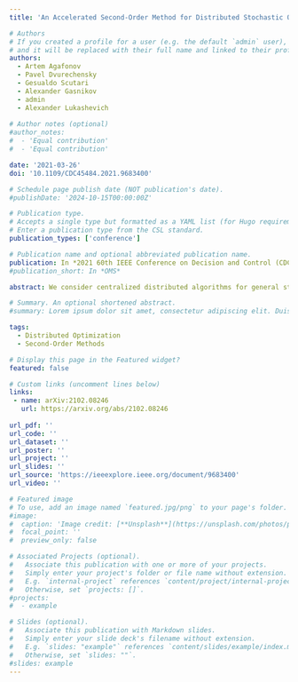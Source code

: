 ```yaml
---
title: 'An Accelerated Second-Order Method for Distributed Stochastic Optimization'

# Authors
# If you created a profile for a user (e.g. the default `admin` user), write the username (folder name) here
# and it will be replaced with their full name and linked to their profile.
authors:
  - Artem Agafonov
  - Pavel Dvurechensky
  - Gesualdo Scutari
  - Alexander Gasnikov
  - admin
  - Alexander Lukashevich
  
# Author notes (optional)
#author_notes:
#  - 'Equal contribution'
#  - 'Equal contribution'

date: '2021-03-26'
doi: '10.1109/CDC45484.2021.9683400'

# Schedule page publish date (NOT publication's date).
#publishDate: '2024-10-15T00:00:00Z'

# Publication type.
# Accepts a single type but formatted as a YAML list (for Hugo requirements).
# Enter a publication type from the CSL standard.
publication_types: ['conference']

# Publication name and optional abbreviated publication name.
publication: In *2021 60th IEEE Conference on Decision and Control (CDC)* 
#publication_short: In *OMS*

abstract: We consider centralized distributed algorithms for general stochastic convex optimization problems which we approximate by a finite-sum minimization problem with summands distributed among computational nodes. We exploit statistical similarity between the summands and the whole sum to construct a distributed accelerated cubic-regularized Newton’s method that achieves lower communication complexity bound for this setting and improves upon existing upper bound. Further, we use this algorithm to obtain convergence rate bounds for the original stochastic optimization problem and compare our bounds with the existing ones in several regimes when the goal is to minimize the number of communication rounds and improve the parallelization when increasing the number of workers.

# Summary. An optional shortened abstract.
#summary: Lorem ipsum dolor sit amet, consectetur adipiscing elit. Duis posuere tellus ac convallis placerat. Proin tincidunt magna sed ex sollicitudin condimentum.

tags:
  - Distributed Optimization
  - Second-Order Methods

# Display this page in the Featured widget?
featured: false

# Custom links (uncomment lines below)
links:
 - name: arXiv:2102.08246
   url: https://arxiv.org/abs/2102.08246
   
url_pdf: ''
url_code: ''
url_dataset: ''
url_poster: ''
url_project: ''
url_slides: ''
url_source: 'https://ieeexplore.ieee.org/document/9683400'
url_video: ''

# Featured image
# To use, add an image named `featured.jpg/png` to your page's folder.
#image:
#  caption: 'Image credit: [**Unsplash**](https://unsplash.com/photos/pLCdAaMFLTE)'
#  focal_point: ''
#  preview_only: false

# Associated Projects (optional).
#   Associate this publication with one or more of your projects.
#   Simply enter your project's folder or file name without extension.
#   E.g. `internal-project` references `content/project/internal-project/index.md`.
#   Otherwise, set `projects: []`.
#projects:
#  - example

# Slides (optional).
#   Associate this publication with Markdown slides.
#   Simply enter your slide deck's filename without extension.
#   E.g. `slides: "example"` references `content/slides/example/index.md`.
#   Otherwise, set `slides: ""`.
#slides: example
---
```

